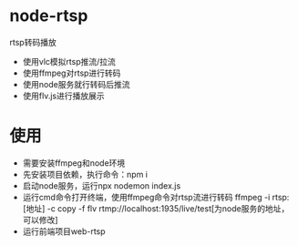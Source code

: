 # node-rtsp
rtsp转码播放

- 使用vlc模拟rtsp推流/拉流
- 使用ffmpeg对rtsp进行转码
- 使用node服务就行转码后推流
- 使用flv.js进行播放展示

# 使用
- 需要安装ffmpeg和node环境
- 先安装项目依赖，执行命令：npm i
- 启动node服务，运行npx nodemon index.js
- 运行cmd命令打开终端，使用ffmpeg命令对rtsp流进行转码
ffmpeg -i rtsp:[地址] -c copy -f flv rtmp://localhost:1935/live/test[为node服务的地址，可以修改]
- 运行前端项目web-rtsp


